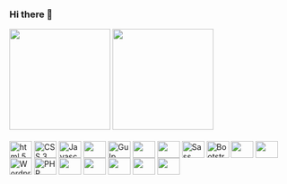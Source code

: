 ### Hi there 👋



<div>
  <img height="180em" src="https://github-readme-stats.vercel.app/api?username=lucastortola22&show_icons=true&theme=light&include_all_commits=true&count_private=true" />  
  <img height="180em" src="https://github-readme-stats.vercel.app/api/top-langs/?username=lucastortola22&layout=compact&langs_count=16&theme=light" />  
</div>

<div>
  <br>
  <img height="30" width="40" align="center" src="https://cdn.jsdelivr.net/gh/devicons/devicon/icons/html5/html5-original.svg" alt="html 5" />
  <img height="30" width="40" align="center" src="https://cdn.jsdelivr.net/gh/devicons/devicon/icons/css3/css3-original.svg" alt="CSS 3" />
  <img height="30" width="40" align="center" src="https://cdn.jsdelivr.net/gh/devicons/devicon/icons/javascript/javascript-original.svg" alt="Javascript" />
  <img height="30" width="40" align="center" src="https://cdn.jsdelivr.net/gh/devicons/devicon/icons/typescript/typescript-plain.svg" />
  <img height="30" width="40" align="center" src="https://cdn.jsdelivr.net/gh/devicons/devicon/icons/gulp/gulp-plain.svg" alt="Gulp" />
  <img height="30" width="40" align="center" src="https://cdn.jsdelivr.net/gh/devicons/devicon/icons/jquery/jquery-original-wordmark.svg" />
  <img height="30" width="40" align="center" src="https://cdn.jsdelivr.net/gh/devicons/devicon/icons/react/react-original-wordmark.svg" />
  <img height="30" width="40" align="center" src="https://cdn.jsdelivr.net/gh/devicons/devicon/icons/sass/sass-original.svg" alt="Sass" />
  <img height="30" width="40" align="center" src="https://cdn.jsdelivr.net/gh/devicons/devicon/icons/bootstrap/bootstrap-original.svg" alt="Bootstrap" />
  <img height="30" width="40" align="center" src="https://cdn.jsdelivr.net/gh/devicons/devicon/icons/materialui/materialui-original.svg" />
  <img height="30" width="40" align="center" src="https://cdn.jsdelivr.net/gh/devicons/devicon/icons/foundation/foundation-original-wordmark.svg" />
  <img height="30" width="40" align="center" height="30" width="40" align="center" src="https://cdn.jsdelivr.net/gh/devicons/devicon/icons/wordpress/wordpress-original.svg" alt="Wordpress" />
  <img height="30" width="40" align="center" src="https://cdn.jsdelivr.net/gh/devicons/devicon/icons/php/php-plain.svg" alt="PHP" />
  <img height="30" width="40" align="center" src="https://cdn.jsdelivr.net/gh/devicons/devicon/icons/laravel/laravel-plain-wordmark.svg" />
  <img height="30" width="40" align="center" src="https://cdn.jsdelivr.net/gh/devicons/devicon/icons/mysql/mysql-original-wordmark.svg" />
  <img height="30" width="40" align="center" src="https://cdn.jsdelivr.net/gh/devicons/devicon/icons/amazonwebservices/amazonwebservices-original-wordmark.svg" />
  <img height="30" width="40" align="center" src="https://cdn.jsdelivr.net/gh/devicons/devicon/icons/docker/docker-original-wordmark.svg" />
  <img height="30" width="40" align="center" src="https://cdn.jsdelivr.net/gh/devicons/devicon/icons/nodejs/nodejs-original-wordmark.svg" />
  <br>
</div>



